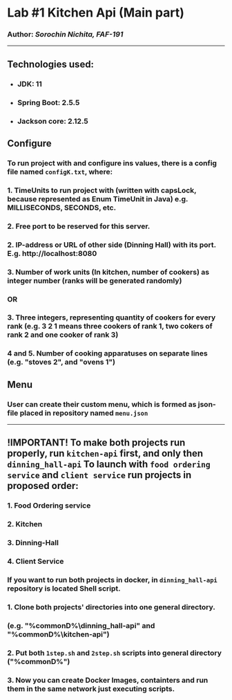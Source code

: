 # Lab #1 Kitchen Api (Main part)

### Author: _Sorochin Nichita, FAF-191_

---

## Technologies used:
* ### JDK: 11
* ### Spring Boot: 2.5.5
* ### Jackson core: 2.12.5

## Configure

### To run project with and configure ins values, there is a config file named `configK.txt`, where:
### 1. TimeUnits to run project with (written with capsLock, because represented as Enum TimeUnit in Java) e.g. MILLISECONDS, SECONDS, etc.
### 2. Free port to be reserved for this server.
### 2. IP-address or URL of other side (Dinning Hall) with its port. E.g. http://localhost:8080
### 3. Number of work units (In kitchen, number of cookers) as integer number (ranks will be generated randomly) 
### OR
### 3. Three integers, representing quantity of cookers for every rank (e.g. 3 2 1 means three cookers of rank 1, two cokers of rank 2 and one cooker of rank 3)
### 4 and 5. Number of cooking apparatuses on separate lines (e.g. "stoves 2", and "ovens 1")

## Menu

### User can create their custom menu, which is formed as json-file placed in repository named `menu.json`

---

## !IMPORTANT! To make both projects run properly, run `kitchen-api` first, and only then `dinning_hall-api` To launch with `food ordering service` and `client service` run projects in proposed order:

### 1. Food Ordering service
### 2. Kitchen
### 3. Dinning-Hall
### 4. Client Service

### If you want to run both projects in docker, in `dinning_hall-api` repository is located Shell script.
### 1. Clone both projects' directories into one general directory. 
### (e.g. "%commonD%\dinning_hall-api\" and "%commonD%\kitchen-api\")
### 2. Put both `1step.sh` and `2step.sh` scripts into general directory ("%commonD%")
### 3. Now you can create Docker Images, containters and run them in the same network just executing scripts.
